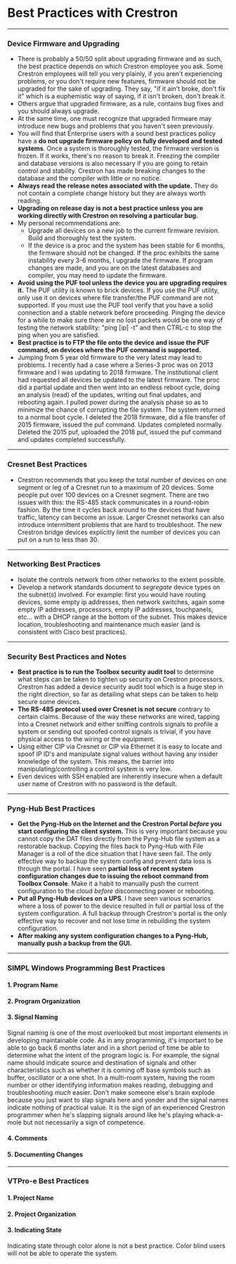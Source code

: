 # Best Practices with Crestron #

----------

### Device Firmware and Upgrading ###
 - There is probably a 50/50 split about upgrading firmware and as such, the best practice depends on which Crestron employee you ask. Some Crestron employees will tell you very plainly, if you aren't experiencing problems, or you don't require new features, firmware should not be upgraded for the sake of upgrading. They say, "if it ain't broke, don't fix it" which is a euphemistic way of saying, if it isn't broken, don't break it. 
 - Others argue that upgraded firmware, as a rule, contains bug fixes and you should always upgrade.
 - At the same time, one must recognize that upgraded firmware may introduce new bugs and problems that you haven't seen previously. 
 - You will find that Enterprise users with a sound best practices policy have a **do not upgrade firmware policy on fully developed and tested systems**. Once a system is thoroughly tested, the firmware version is frozen. If it works, there's no reason to break it. Freezing the compiler and database versions is also necessary if you are going to retain control and stability. Crestron has made breaking changes to the database and the compiler with little or no notice.
 - **Always read the release notes associated with the update.** They do not contain a complete change history but they are always worth reading. 
 - **Upgrading on release day is not a best practice unless you are working directly with Crestron on resolving a particular bug.**
 - My personal recommendations are:
    - Upgrade all devices on a new job to the current firmware revision. Build and thoroughly test the system.
    - If the device is a proc and the system has been stable for 6 months, the firmware should not be changed. If the proc exhibits the same instability every 3-6 months, I upgrade the firmware. If program changes are made, and you are on the latest databases and compiler, you may need to update the firmware.
 - **Avoid using the PUF tool unless the device you are upgrading requires it.** The PUF utility is known to brick devices. If you use the PUF utility, only use it on devices where file transfer/the PUF command are not supported. If you must use the PUF tool verify that you have a solid connection and a stable network before proceeding. Pinging the device for a while to make sure there are no lost packets would be one way of testing the network stability: "ping [ip] -t" and then CTRL-c to stop the ping when you are satisfied.
 - **Best practice is to FTP the file onto the device and issue the PUF command, on devices where the PUF command is supported.**
 - Jumping from 5 year old firmware to the very latest may lead to problems. I recently had a case where a Series-3 proc was on 2013 firmware and I was updating to 2018 firmware. The institutional client had requested all devices be updated to the latest firmware. The proc did a partial update and then went into an endless reboot cycle, doing an analysis (read) of the updates, writing out final updates, and rebooting again. I pulled power during the analysis phase so as to minimize the chance of corrupting the file system. The system returned to a normal boot cycle. I deleted the 2018 firmware, did a file transfer of 2015 firmware, issued the puf command. Updates completed normally. Deleted the 2015 puf, uploaded the 2018 puf, issued the puf command and updates completed successfully.

----------
### Cresnet Best Practices ###
 - Crestron recommends that you keep the total number of devices on one segment or leg of a Cresnet run to a maximum of 20 devices. Some people put over 100 devices on a Cresnet segment. There are two issues with this: the RS-485 stack communicates in a round-robin fashion. By the time it cycles back around to the devices that have traffic, latency can become an issue.  Larger Cresnet networks can also introduce intermittent problems that are hard to troubleshoot. The new Crestron bridge devices explicitly limit the number of devices you can put on a run to less than 30.

----------
### Networking Best Practices ###
 - Isolate the controls network from other networks to the extent possible.
 - Develop a network standards document to *segregate* device types on the subnet(s) involved. For example: first you would have routing devices, some empty ip addresses, then network switches, again some empty IP addresses, processors, empty IP addresses, touchpanels, etc... with a DHCP range at the bottom of the subnet. This makes device location, troubleshooting and maintenance much easier (and is consistent with Cisco best practices).

----------
### Security Best Practices and Notes ###
 - **Best practice is to run the Toolbox security audit tool** to determine what steps can be taken to tighten up security on Crestron processors. Crestron has added a device security audit tool which is a huge step in the right direction, so far as detailing what steps can be taken to help secure some devices. 
 - **The RS-485 protocol used over Cresnet is not secure** contrary to certain claims. Because of the way these networks are wired, tapping into a Cresnet network and either sniffing controls signals to profile a system or sending out spoofed control signals is trivial, if you have physical access to the wiring or the equipment.
 - Using either CIP via Cresnet or CIP via Ethernet it is easy to locate and spoof IP ID's and manipulate signal values without having any insider knowledge of the system. This means, the barrier into manipulating/controlling a control system is very low.
 - Even devices with SSH enabled are inherently insecure when a default user name of Crestron with no password is the default.

----------
### Pyng-Hub Best Practices ###
 - **Get the Pyng-Hub on the Internet and the Crestron Portal *before* you start configuring the client system.** This is very important because you cannot copy the DAT files directly from the Pyng-Hub file system as a restorable backup. Copying the files back to Pyng-Hub with File Manager is a roll of the dice situation that I have seen fail. The only effective way to backup the system config and prevent data loss is through the portal. I have seen **partial loss of recent system configuration changes due to issuing the reboot command from Toolbox Console**. Make it a habit to manually push the current configuration to the cloud *before* disconnecting power or rebooting.
 - **Put all Pyng-Hub devices on a UPS**. I have seen various scenarios where a loss of power to the device resulted in full or partial loss of the system configuration. A full backup through Crestron's portal is the only effective way to recover and not lose time in rebuilding the system configuration.
 - **After making any system configuration changes to a Pyng-Hub, manually push a backup from the GUI.**


----------
### SIMPL Windows Programming Best Practices ###

#### 1. Program Name ####
#### 2. Program Organization ####
#### 3. Signal Naming ####
Signal naming is one of the most overlooked but most important elements in developing maintainable code. As in any programming, it's important to be able to go back 6 months later and in a short period of time be able to determine what the intent of the program logic is. For example, the signal name should indicate source and destination of signals and other characteristics such as whether it is coming off base symbols such as buffer, oscillator or a one shot. In a multi-room system, having the room number or other identifying information makes reading, debugging and troubleshooting *much* easier. Don't make someone else's brain explode because you just want to slap signals here and yonder and the signal names indicate nothing of practical value. It is the sign of an experienced Crestron programmer when he's slapping signals around like he's playing whack-a-mole but not necessarily a sign of competence.

#### 4. Comments ####
#### 5. Documenting Changes ####

----------
### VTPro-e Best Practices ###
#### 1. Project Name ####
#### 2. Project Organization ####
#### 3. Indicating State ####

Indicating state through color alone is not a best practice. Color blind users will not be able to operate the system.
